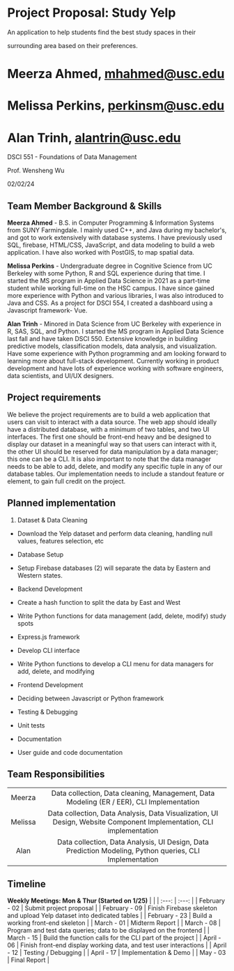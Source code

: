 # Project Proposal: Study Yelp

An application to help students find the best study spaces in their

surrounding area based on their preferences.

# Meerza Ahmed, mhahmed@usc.edu  

# Melissa Perkins, perkinsm@usc.edu

# Alan Trinh, alantrin@usc.edu

DSCI 551 - Foundations of Data Management

Prof. Wensheng Wu

02/02/24


## <span style="text - decoration: underline;">Team Member Background & Skills</span>

**Meerza Ahmed** - B.S. in Computer Programming & Information Systems from SUNY Farmingdale. I mainly used C++, and Java during my bachelor's, and got to work extensively with database systems. I have previously used SQL, firebase, HTML/CSS, JavaScript, and data modeling to build a web application. I have also worked with PostGIS, to map spatial data.

**Melissa Perkins** - Undergraduate degree in Cognitive Science from UC Berkeley with some Python, R and SQL experience during that time. I started the MS program in Applied Data Science in 2021 as a part-time student while working full-time on the HSC campus. I have since gained more experience with Python and various libraries, I was also introduced to Java and CSS. As a project for DSCI 554, I created a dashboard using a Javascript framework- Vue.

**Alan Trinh** - Minored in Data Science from UC Berkeley with experience in R, SAS, SQL, and Python. I started the MS program in Applied Data Science last fall and have taken DSCI 550. Extensive knowledge in building predictive models, classification models, data analysis, and visualization. Have some experience with Python programming and am looking forward to learning more about full-stack development. Currently working in product development and have lots of experience working with software engineers, data scientists, and UI/UX designers.

## <span style="text - decoration: underline;">Project requirements</span>

We believe the project requirements are to build a web application that users can visit to interact with a data source. The web app should ideally have a distributed database, with a minimum of two tables, and two UI interfaces. The first one should be front-end heavy and be designed to display our dataset in a meaningful way so that users can interact with it, the other UI should be reserved for data manipulation by a data manager; this one can be a CLI. It is also important to note that the data manager needs to be able to add, delete, and modify any specific tuple in any of our database tables. Our implementation needs to include a standout feature or element, to gain full credit on the project.

## <span style="text - decoration: underline;">Planned implementation</span>

1. Dataset & Data Cleaning

- Download the Yelp dataset and perform data cleaning, handling null values, features selection, etc

- Database Setup

- Setup Firebase databases (2) will separate the data by Eastern and Western states.

- Backend Development

- Create a hash function to split the data by East and West

- Write Python functions for data management (add, delete, modify) study spots

- Express.js framework

- Develop CLI interface

- Write Python functions to develop a CLI menu for data managers for add, delete, and modifying

- Frontend Development

- Deciding between Javascript or Python framework

- Testing & Debugging

- Unit tests

- Documentation

- User guide and code documentation

## <span style="text - decoration: underline;">Team Responsibilities</span>
| | |
| :---: | :---: | 
| Meerza | Data collection, Data cleaning, Management, Data Modeling (ER / EER), CLI Implementation |
| Melissa | Data collection, Data Analysis, Data Visualization, UI Design, Website Component Implementation, CLI implementation |
| Alan | Data collection, Data Analysis, UI Design, Data Prediction Modeling, Python queries, CLI Implementation |

## <span style="text - decoration: underline;">Timeline</span>

**Weekly Meetings: Mon & Thur (Started on 1/25)**
|  |
| :---: |  :---: | 
| February - 02 | Submit project proposal |
| February - 09 | Finish Firebase skeleton and upload Yelp dataset into dedicated tables |
| February - 23 | Build a working front-end skeleton |
| March - 01 | Midterm Report |
| March - 08 | Program and test data queries; data to be displayed on the frontend  |
| March - 15 | Build the function calls for the CLI part of the project |
| April - 06 | Finish front-end display working data, and test user interactions |
| April - 12 | Testing / Debugging |
| April - 17 | Implementation & Demo  |
| May - 03 | Final Report |
